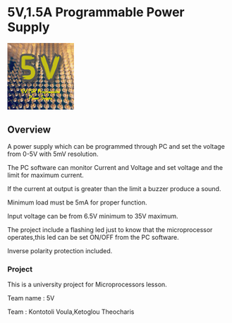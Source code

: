 # 5V,1.5A Programmable Power Supply 

<img src="Documents/5v_logo.png" width="30%">


## Overview
A power supply which can be programmed through PC and set the voltage from 0-5V with 5mV resolution.

The PC software can monitor Current and Voltage and set voltage and the limit for maximum current.

If the current at output is greater than the limit a buzzer produce a sound.

Minimum load must be 5mA for proper function.

Input voltage can be from 6.5V minimum to 35V maximum.

The project include a flashing led just to know that the microprocessor operates,this led can be set ON/OFF
from the PC software.

Inverse polarity protection included.

### Project
This is a university project for Microprocessors lesson.

Team name : 5V

Team : Kontotoli Voula,Ketoglou Theocharis 

